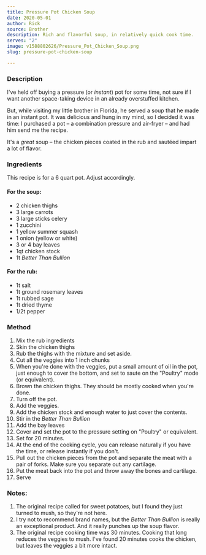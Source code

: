 ```yaml
---
title: Pressure Pot Chicken Soup
date: 2020-05-01
author: Rick
source: Brother
description: Rich and flavorful soup, in relatively quick cook time.
serves: "2"
image: v1588802626/Pressure_Pot_Chicken_Soup.png
slug: pressure-pot-chicken-soup

---
```

### Description

I've held off buying a pressure (or _instant_) pot for some time, not sure if I want another space-taking device in an already overstuffed kitchen.

But, while visiting my little brother in Florida, he served a soup that he made in an instant pot.  It was delicious and hung in my mind, so I decided it was time: I purchased a pot &ndash; a combination pressure and air-fryer &ndash; and had him send me the recipe.

It's a _great_ soup &ndash; the chicken pieces coated in the rub and sautéed impart a lot of flavor.

### Ingredients
This recipe is for a 6 quart pot.  Adjust accordingly.

#### For the soup:

- 2 chicken thighs
- 3 large carrots
- 3 large sticks celery
- 1 zucchini
- 1 yellow summer squash
- 1 onion (yellow or white)
- 3 or 4 bay leaves
- 1qt chicken stock
- 1t _Better Than Bullion_

#### For the rub:
- 1t salt
- 1t ground rosemary leaves
- 1t rubbed sage
- 1t dried thyme
- 1/2t pepper

### Method

 1. Mix the rub ingredients
 1. Skin the chicken thighs
 1. Rub the thighs with the mixture and set aside.
 1. Cut all the veggies into 1 inch chunks
 1. When you're done with the veggies, put a small amount of oil in the pot, just enough to cover the bottom, and set to saute on the "Poultry" mode (or equivalent).
 1. Brown the chicken thighs.  They should be mostly cooked when you're done.
 1. Turn off the pot.
 1. Add the veggies.
 1. Add the chicken stock and enough water to just cover the contents.
 1. Stir in the _Better Than Bullion_
 1. Add the bay leaves
 1. Cover and set the pot to the pressure setting on "Poultry" or equivalent.
 1. Set for 20 minutes.
 1. At the end of the cooking cycle, you can release naturally if you have the time, or release instantly if you don't.
 1. Pull out the chicken pieces from the pot and separate the meat with a pair of forks.  Make sure you separate out any cartilage.
 1. Put the meat back into the pot and throw away the bones and cartilage.
 1. Serve

 ### Notes:

 1. The original recipe called for sweet potatoes, but I found they just turned to mush, so they're not here.
 1. I try not to recommend brand names, but the _Better Than Bullion_ is really an exceptional product.  And it really punches up the soup flavor.
 1. The original recipe cooking time was 30 minutes.  Cooking that long reduces the veggies to mush.  I've found 20 minutes cooks the chicken, but leaves the veggies a bit more intact.